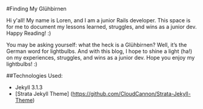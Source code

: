#Finding My Glühbirnen

Hi y'all! My name is Loren, and I am a junior Rails developer. This space is for me to document my lessons learned, struggles, and wins as a junior dev. Happy Reading! :)

You may be asking yourself: what the heck is a Glühbirnen? Well, it’s the German word for lightbulbs. And with this blog, I hope to shine a light (ha!) on my experiences, struggles, and wins as a junior dev. Hope you enjoy my lightbulbs! :)

##Technologies Used:

* Jekyll 3.1.3
* [Strata Jekyll Theme] (https://github.com/CloudCannon/Strata-Jekyll-Theme)


